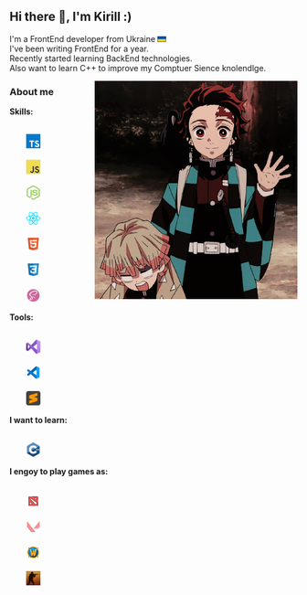 ## Hi there 👋, I'm Kirill :)
I'm a FrontEnd developer from Ukraine  <img height="10" src="./assets/ukraineFlag.svg"></br> 
I've been writing FrontEnd for a year. </br> 
Recently started learning BackEnd technologies. </br>
Also want to learn C++ to improve my Comptuer Sience knolendlge. 


<!-- <img height="400" align="center" src='./assets/giphy.gif' /> -->
<img align="right" src='./assets/gifs/Tanjirou-demon-slayer.gif' />

### About me

**Skills:**
</br>

<code> 
	<img height="25"	src="./assets/ts.svg">
</code>
<code> 
	<img height="25"	src="./assets/js.svg"> 
</code>
<code> 
	<img height="25"	src="./assets/nodejs.svg">
</code>
<code> 
	<img height="25"	src="./assets/react.svg">
</code>
<code> 
	<img height="25"	src="./assets/html.svg">
</code>
<code> 
	<img height="25"	src="./assets/css.svg">
</code>
<code> 
	<img height="25"	src="./assets/scss.svg">
</code>

**Tools:**
</br>

<code>
	<img height="25" src="./assets/visualStudio.svg">
</code>
<code>
	<img height="25" src="./assets/vscode.svg">
</code>
<code>
	<img height="25" src="./assets/sublimeText.svg">
</code>

**I want to learn:**
</br>

<code> 
	<img height="25"	src="./assets/C++.svg">
</code>

**I engoy to play games as:**
</br>

<code>
	<img height="25"	src="./assets/dota2.svg">
</code>
<code>
	<img height="25"	src="./assets/valorant.svg">
</code>
<code>
	<img height="25"	src="./assets/worldOfWarcraft.png">
</code>
<code>
	<img height="25"	src="./assets/csGo.png">
</code>